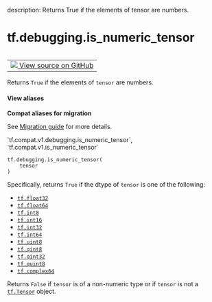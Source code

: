 description: Returns True if the elements of tensor are numbers.

<div itemscope itemtype="http://developers.google.com/ReferenceObject">
<meta itemprop="name" content="tf.debugging.is_numeric_tensor" />
<meta itemprop="path" content="Stable" />
</div>

# tf.debugging.is_numeric_tensor

<!-- Insert buttons and diff -->

<table class="tfo-notebook-buttons tfo-api nocontent" align="left">
<td>
  <a target="_blank" href="https://github.com/tensorflow/tensorflow/blob/r2.4/tensorflow/python/ops/check_ops.py#L1967-L1991">
    <img src="https://www.tensorflow.org/images/GitHub-Mark-32px.png" />
    View source on GitHub
  </a>
</td>
</table>



Returns `True` if the elements of `tensor` are numbers.

<section class="expandable">
  <h4 class="showalways">View aliases</h4>
  <p>
<b>Compat aliases for migration</b>
<p>See
<a href="https://www.tensorflow.org/guide/migrate">Migration guide</a> for
more details.</p>
<p>`tf.compat.v1.debugging.is_numeric_tensor`, `tf.compat.v1.is_numeric_tensor`</p>
</p>
</section>

<pre class="devsite-click-to-copy prettyprint lang-py tfo-signature-link">
<code>tf.debugging.is_numeric_tensor(
    tensor
)
</code></pre>



<!-- Placeholder for "Used in" -->

Specifically, returns `True` if the dtype of `tensor` is one of the following:

* <a href="../../tf.md#float32"><code>tf.float32</code></a>
* <a href="../../tf.md#float64"><code>tf.float64</code></a>
* <a href="../../tf.md#int8"><code>tf.int8</code></a>
* <a href="../../tf.md#int16"><code>tf.int16</code></a>
* <a href="../../tf.md#int32"><code>tf.int32</code></a>
* <a href="../../tf.md#int64"><code>tf.int64</code></a>
* <a href="../../tf.md#uint8"><code>tf.uint8</code></a>
* <a href="../../tf.md#qint8"><code>tf.qint8</code></a>
* <a href="../../tf.md#qint32"><code>tf.qint32</code></a>
* <a href="../../tf.md#quint8"><code>tf.quint8</code></a>
* <a href="../../tf.md#complex64"><code>tf.complex64</code></a>

Returns `False` if `tensor` is of a non-numeric type or if `tensor` is not
a <a href="../../tf/Tensor.md"><code>tf.Tensor</code></a> object.